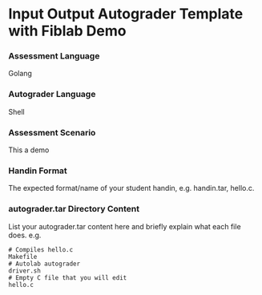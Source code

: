 # Input Output Autograder Template with Fiblab Demo

### Assessment Language
Golang

### Autograder Language
Shell

### Assessment Scenario
This a demo

### Handin Format
The expected format/name of your student handin, e.g. handin.tar, hello.c.

### autograder.tar Directory Content
List your autograder.tar content here and briefly explain what each file does.
e.g.
```
# Compiles hello.c
Makefile
# Autolab autograder
driver.sh
# Empty C file that you will edit
hello.c
```
